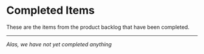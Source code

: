 # Completed Items

These are the items from the product backlog that have been completed.

-----

*Alas, we have not yet completed anything*
